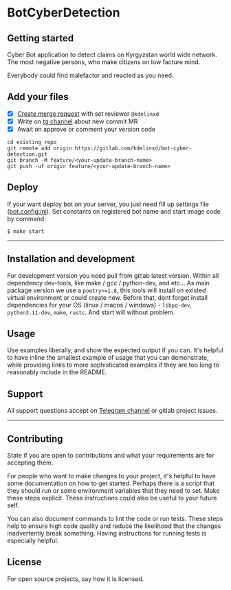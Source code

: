 # BotCyberDetection



## Getting started
Cyber Bot application to detect claims on Kyrgyzstan world wide network. 
The most negative persons, who make citizens on low facture mind.

Everybody could find malefactor and reacted as you need.

## Add your files

- [x] [Create merge request](https://gitlab.com/kdelinxd/bot-cyber-detection/-/merge_requests) with set reviewer `@kdelinxd`
- [x] Write on [tg channel](https://t.me/+Ey_WXRTHA7E0YmY1) about new commit MR
- [x] Await on approve or comment your version code

```
cd existing_repo
git remote add origin https://gitlab.com/kdelinxd/bot-cyber-detection.git
git branch -M feature/<your-update-branch-name>
git push -uf origin feature/<your-update-branch-name>
```

## Deploy

If your want deploy bot on your server, you just need fill up settings file ([bot.config.ini](bot.config.ini)). 
Set constants on registered bot name and start image code by command:

```shell
$ make start
```
***

## Installation and development
For development version you need pull from gitlab latest version. Within all dependency dev-tools, like make / gcc / python-dev, and etc... As main package version we use a `poetry>=1.8`, this tools will install on existed virtual environment or could create new. Before that, dont forget install dependencies for your OS (linux / macos / windows) - `libpq-dev`, `python3.11-dev`, `make`, `rustc`. And start will without problem.   

## Usage
Use examples liberally, and show the expected output if you can. It's helpful to have inline the smallest example of usage that you can demonstrate, while providing links to more sophisticated examples if they are too long to reasonably include in the README.

## Support
All support questions accept on [Telegram channel](https://t.me/+Ey_WXRTHA7E0YmY1) or gitlab project issues.

***

## Contributing
State if you are open to contributions and what your requirements are for accepting them.

For people who want to make changes to your project, it's helpful to have some documentation on how to get started. Perhaps there is a script that they should run or some environment variables that they need to set. Make these steps explicit. These instructions could also be useful to your future self.

You can also document commands to lint the code or run tests. These steps help to ensure high code quality and reduce the likelihood that the changes inadvertently break something. Having instructions for running tests is especially helpful.

## License
For open source projects, say how it is licensed.
